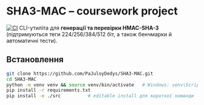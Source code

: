 # SHA3-MAC – coursework project  
[![CI](https://github.com/PaJuloyDedys/SHA3-MAC/actions/workflows/ci.yml/badge.svg?branch=main)](https://github.com/PaJuloyDedys/SHA3-MAC/actions/workflows/ci.yml)
CLI-утиліта для **генерації та перевірки HMAC-SHA-3**  
(підтримуються теги 224/256/384/512 біт, а також бенчмарки й автоматичні тести).

## Встановлення

```bash
git clone https://github.com/PaJuloyDedys/SHA3-MAC.git
cd SHA3-MAC
python -m venv venv && source venv/bin/activate   # Windows: venv\Scripts\activate
pip install -r requirements.txt
pip install -e ./src          # editable install для короткої команди `python -m hmac_sha3`
